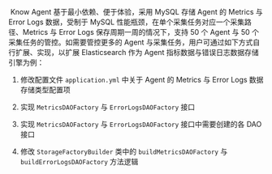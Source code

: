 ​	Know Agent 基于最小依赖、便于体验，采用 MySQL 存储 Agent 的 Metrics 与 Error Logs 数据，受制于 MySQL 性能瓶颈，在单个采集任务对应一个采集路径、Metrics 与 Error Logs 保存周期一周的情况下，支持 50 个 Agent 与 50 个采集任务的管控。如需要管控更多的 Agent 与采集任务，用户可通过如下方式自行扩展、实现，以扩展 Elasticsearch 作为 Agent 指标数据与错误日志数据存储引擎为例：

1. 修改配置文件 `application.yml` 中关于 Agent 的 Metrics 与 Error Logs 数据存储类型配置项

   

2. 实现 `MetricsDAOFactory` 与 `ErrorLogsDAOFactory` 接口

   

3. 实现 `MetricsDAOFactory` 与 `ErrorLogsDAOFactory` 接口中需要创建的各 DAO 接口

   

4. 修改 `StorageFactoryBuilder` 类中的 `buildMetricsDAOFactory` 与 `buildErrorLogsDAOFactory` 方法逻辑

   
